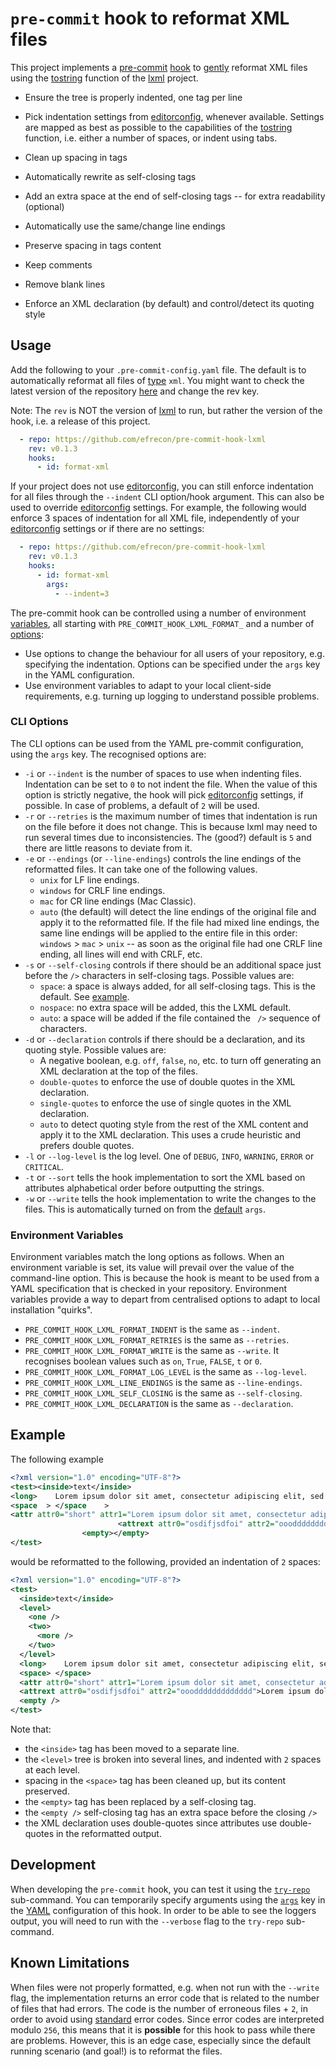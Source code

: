 # `pre-commit` hook to reformat XML files

This project implements a [pre-commit] [hook] to [gently](#example) reformat XML
files using the [tostring] function of the [lxml] project.

+ Ensure the tree is properly indented, one tag per line
+ Pick indentation settings from [editorconfig], whenever available. Settings
  are mapped as best as possible to the capabilities of the [tostring] function,
  i.e. either a number of spaces, or indent using tabs.
+ Clean up spacing in tags
+ Automatically rewrite as self-closing tags
+ Add an extra space at the end of self-closing tags -- for extra readability
  (optional)
+ Automatically use the same/change line endings
+ Preserve spacing in tags content
+ Keep comments
+ Remove blank lines
+ Enforce an XML declaration (by default) and control/detect its quoting style

  [pre-commit]: https://pre-commit.com/
  [hook]: ./.pre-commit-hooks.yaml
  [tostring]: https://lxml.de/api/lxml.etree-module.html#tostring
  [lxml]: https://lxml.de/
  [editorconfig]: https://editorconfig.org/

## Usage

Add the following to your `.pre-commit-config.yaml` file. The default is to
automatically reformat all files of [type] `xml`. You might want to check the
latest version of the repository [here] and change the rev key.

Note: The `rev` is NOT the version of [lxml] to run, but rather the version of
the hook, i.e. a release of this project.

```yaml
  - repo: https://github.com/efrecon/pre-commit-hook-lxml
    rev: v0.1.3
    hooks:
      - id: format-xml
```

  [type]: https://pre-commit.com/#filtering-files-with-types
  [here]: https://github.com/efrecon/pre-commit-hook-lxml/releases

If your project does not use [editorconfig], you can still enforce indentation
for all files through the `--indent` CLI option/hook argument. This can also be
used to override [editorconfig] settings. For example, the following would
enforce 3 spaces of indentation for all XML file, independently of your
[editorconfig] settings or if there are no settings:

```yaml
  - repo: https://github.com/efrecon/pre-commit-hook-lxml
    rev: v0.1.3
    hooks:
      - id: format-xml
        args:
          - --indent=3
```

The pre-commit hook can be controlled using a number of environment
[variables](#environment-variables), all starting with
`PRE_COMMIT_HOOK_LXML_FORMAT_` and a number of [options](#cli-options):

+ Use options to change the behaviour for all users of your repository, e.g.
  specifying the indentation. Options can be specified under the `args` key in
  the YAML configuration.
+ Use environment variables to adapt to your local client-side requirements,
  e.g. turning up logging to understand possible problems.

### CLI Options

The CLI options can be used from the YAML pre-commit configuration, using the
`args` key. The recognised options are:

+ `-i` or `--indent` is the number of spaces to use when indenting files.
  Indentation can be set to `0` to not indent the file. When the value of this
  option is strictly negative, the hook will pick [editorconfig] settings, if
  possible. In case of problems, a default of `2` will be used.
+ `-r` or `--retries` is the maximum number of times that indentation is run on
  the file before it does not change. This is because lxml may need to run
  several times due to inconsistencies. The (good?) default is `5` and there are
  little reasons to deviate from it.
+ `-e` or `--endings` (or `--line-endings`) controls the line endings of the
  reformatted files. It can take one of the following values.
  - `unix` for LF line endings.
  - `windows` for CRLF line endings.
  - `mac` for CR line endings (Mac Classic).
  - `auto` (the default) will detect the line endings of the original file and
    apply it to the reformatted file. If the file had mixed line endings, the
    same line endings will be applied to the entire file in this order:
    `windows` > `mac` > `unix` -- as soon as the original file had one CRLF
    line ending, all lines will end with CRLF, etc.
+ `-s` or `--self-closing` controls if there should be an additional space just
  before the `/>` characters in self-closing tags. Possible values are:
  - `space`: a space is always added, for all self-closing tags. This is the
    default. See [example](#example).
  - `nospace`: no extra space will be added, this the LXML default.
  - `auto`: a space will be added if the file contained the ` />` sequence of
    characters.
+ `-d` or `--declaration` controls if there should be a declaration, and its
  quoting style. Possible values are:
  - A negative boolean, e.g. `off`, `false`, `no`, etc. to turn off generating
    an XML declaration at the top of the files.
  - `double-quotes` to enforce the use of double quotes in the XML declaration.
  - `single-quotes` to enforce the use of single quotes in the XML declaration.
  - `auto` to detect quoting style from the rest of the XML content and apply it
    to the XML declaration. This uses a crude heuristic and prefers double
    quotes.
+ `-l` or `--log-level` is the log level. One of `DEBUG`, `INFO`, `WARNING`,
  `ERROR` or `CRITICAL`.
+ `-t` or `--sort` tells the hook implementation to sort the XML based on attributes alphabetical order before outputting the strings.
+ `-w` or `--write` tells the hook implementation to write the changes to the
  files. This is automatically turned on from the
  [default](./.pre-commit-hooks.yaml) `args`.

### Environment Variables

Environment variables match the long options as follows. When an environment
variable is set, its value will prevail over the value of the command-line
option. This is because the hook is meant to be used from a YAML specification
that is checked in your repository. Environment variables provide a way to
depart from centralised options to adapt to local installation "quirks".

+ `PRE_COMMIT_HOOK_LXML_FORMAT_INDENT` is the same as `--indent`.
+ `PRE_COMMIT_HOOK_LXML_FORMAT_RETRIES` is the same as `--retries`.
+ `PRE_COMMIT_HOOK_LXML_FORMAT_WRITE` is the same as `--write`. It recognises
  boolean values such as `on`, `True`, `FALSE`, `t` or `0`.
+ `PRE_COMMIT_HOOK_LXML_FORMAT_LOG_LEVEL` is the same as `--log-level`.
+ `PRE_COMMIT_HOOK_LXML_LINE_ENDINGS` is the same as `--line-endings`.
+ `PRE_COMMIT_HOOK_LXML_SELF_CLOSING` is the same as `--self-closing`.
+ `PRE_COMMIT_HOOK_LXML_DECLARATION` is the same as `--declaration`.

## Example

The following example

```xml
<?xml version="1.0" encoding="UTF-8"?>
<test><inside>text</inside>
<long>    Lorem ipsum dolor sit amet, consectetur adipiscing elit, sed do eiusmod tempor incididunt ut labore et dolore magna aliqua. Ut enim ad minim veniam, quis nostrud exercitation ullamco laboris nisi ut aliquip ex ea commodo consequat. Duis aute irure dolor in reprehenderit in voluptate velit esse cillum dolore eu fugiat nulla pariatur. Excepteur sint occaecat cupidatat non proident, sunt in culpa qui officia deserunt mollit anim id est laborum.</long>
<space  > </space    >
<attr attr0="short" attr1="Lorem ipsum dolor sit amet, consectetur adipiscing elit, sed do eiusmod tempor incididunt ut labore et dolore magna aliqua. Ut enim ad minim veniam, quis nostrud" attr2="exercitation ullamco laboris nisi ut aliquip ex ea commodo consequat. Duis aute irure dolor in reprehenderit in voluptate velit esse cillum dolore eu fugiat nulla pariatur. Excepteur sint occaecat cupidatat non proident, sunt in culpa qui officia deserunt mollit anim id est laborum"/>
                        <attrext attr0="osdifjsdfoi" attr2="oooddddddddddddd">Lorem ipsum dolor sit amet, consectetur adipiscing elit, sed do eiusmod tempor incididunt labore et dolore magna aliqua. Ut enim ad minim veniam, quis nostrud</attrext>
                <empty></empty>
</test>
```

would be reformatted to the following, provided an indentation of `2` spaces:

```xml
<?xml version="1.0" encoding="UTF-8"?>
<test>
  <inside>text</inside>
  <level>
    <one />
    <two>
      <more />
    </two>
  </level>
  <long>    Lorem ipsum dolor sit amet, consectetur adipiscing elit, sed do eiusmod tempor incididunt ut labore et dolore magna aliqua. Ut enim ad minim veniam, quis nostrud exercitation ullamco laboris nisi ut aliquip ex ea commodo consequat. Duis aute irure dolor in reprehenderit in voluptate velit esse cillum dolore eu fugiat nulla pariatur. Excepteur sint occaecat cupidatat non proident, sunt in culpa qui officia deserunt mollit anim id est laborum.</long>
  <space> </space>
  <attr attr0="short" attr1="Lorem ipsum dolor sit amet, consectetur adipiscing elit, sed do eiusmod tempor incididunt ut labore et dolore magna aliqua. Ut enim ad minim veniam, quis nostrud" attr2="exercitation ullamco laboris nisi ut aliquip ex ea commodo consequat. Duis aute irure dolor in reprehenderit in voluptate velit esse cillum dolore eu fugiat nulla pariatur. Excepteur sint occaecat cupidatat non proident, sunt in culpa qui officia deserunt mollit anim id est laborum" />
  <attrext attr0="osdifjsdfoi" attr2="oooddddddddddddd">Lorem ipsum dolor sit amet, consectetur adipiscing elit, sed do eiusmod tempor incididunt labore et dolore magna aliqua. Ut enim ad minim veniam, quis nostrud</attrext>
  <empty />
</test>
```

Note that:

+ the `<inside>` tag has been moved to a separate line.
+ the `<level>` tree is broken into several lines, and indented with `2` spaces
  at each level.
+ spacing in the `<space>` tag has been cleaned up, but its content preserved.
+ the `<empty>` tag has been replaced by a self-closing tag.
+ the `<empty />` self-closing tag has an extra space before the closing `/>`
+ the XML declaration uses double-quotes since attributes use double-quotes in
  the reformatted output.

## Development

When developing the `pre-commit` hook, you can test it using the
[`try-repo`][try-repo] sub-command. You can temporarily specify arguments using
the [`args`][hook-args] key in the [YAML](./.pre-commit-hooks.yaml)
configuration of this hook. In order to be able to see the loggers output, you
will need to run with the `--verbose` flag to the `try-repo` sub-command.

  [try-repo]: https://pre-commit.com/#pre-commit-try-repo
  [hook-args]: https://pre-commit.com/#hooks-args

## Known Limitations

When files were not properly formatted, e.g. when not run with the `--write`
flag, the implementation returns an error code that is related to the number of
files that had errors. The code is the number of erroneous files + `2`, in order
to avoid using [standard] error codes. Since error codes are interpreted modulo
`256`, this means that it is **possible** for this hook to pass while there are
problems. However, this is an edge case, especially since the default running
scenario (and goal!) is to reformat the files.

  [standard]: https://tldp.org/LDP/abs/html/exitcodes.html
